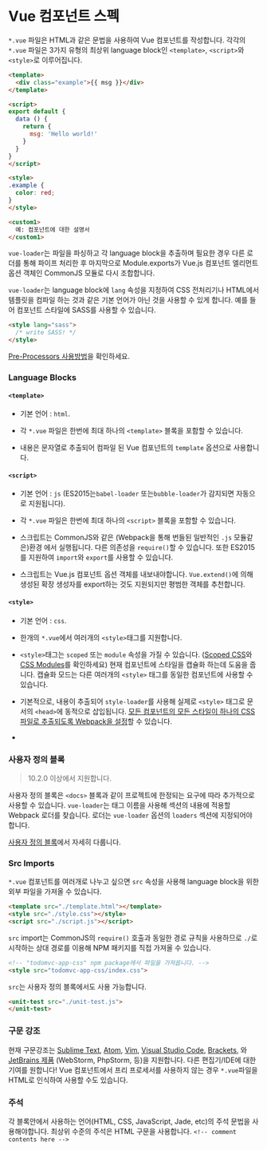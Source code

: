 # Vue 컴포넌트 스펙

`*.vue` 파일은 HTML과 같은 문법을 사용하여 Vue 컴포넌트를 작성합니다. 각각의 `*.vue` 파일은 3가지 유형의 최상위 language block인 `<template>`, `<script>`와 `<style>`로 이루어집니다.

``` html
<template>
  <div class="example">{{ msg }}</div>
</template>

<script>
export default {
  data () {
    return {
      msg: 'Hello world!'
    }
  }
}
</script>

<style>
.example {
  color: red;
}
</style>

<custom1>
  예: 컴포넌트에 대한 설명서
</custom1>
```

`vue-loader`는 파일을 파싱하고 각 language block을 추출하며 필요한 경우 다른 로더를 통해 파이프 처리한 후 마지막으로 Module.exports가 Vue.js 컴포넌트 엘리먼트 옵션 객체인 CommonJS 모듈로 다시 조합합니다.

`vue-loader`는 language block에 `lang` 속성을 지정하여 CSS 전처리기나 HTML에서 템플릿을 컴파일 하는 것과 같은 기본 언어가 아닌 것을 사용할 수 있게 합니다. 예를 들어 컴포넌트 스타일에 SASS를 사용할 수 있습니다.

``` html
<style lang="sass">
  /* write SASS! */
</style>
```

[Pre-Processors 사용방법](../configurations/pre-processors.md)을 확인하세요.

### Language Blocks

#### `<template>`

- 기본 언어 : `html`.

- 각 `*.vue` 파일은 한번에 최대 하나의 `<template>` 블록을 포함할 수 있습니다.
 
- 내용은 문자열로 추출되어 컴파일 된 Vue 컴포넌트의 `template` 옵션으로 사용합니다.

#### `<script>`

- 기본 언어 : `js` (ES2015는`babel-loader` 또는`bubble-loader`가 감지되면 자동으로 지원됩니다).

- 각 `*.vue` 파일은 한번에 최대 하나의 `<script>` 블록을 포함할 수 있습니다.

- 스크립트는 CommonJS와 같은 (Webpack을 통해 번들된 일반적인 `.js` 모듈같은)환경 에서  실행됩니다. 다른 의존성을 `require()`할 수 있습니다. 또한 ES2015를 지원하여 `import`와 `export`를 사용할 수 있습니다.

- 스크립트는 Vue.js 컴포넌트 옵션 객체를 내보내야합니다. `Vue.extend()`에 의해 생성된 확장 생성자를 export하는 것도 지원되지만 평범한 객체를 추천합니다.

#### `<style>`

- 기본 언어 : `css`.

- 한개의 `*.vue`에서 여러개의 `<style>`태그를 지원합니다.

- `<style>`태그는 `scoped` 또는 `module` 속성을 가질 수 있습니다. ([Scoped CSS](../features/scoped-css.md)와 [CSS Modules](../features/css-modules.md)를 확인하세요) 현재 컴포넌트에 스타일을 캡슐화 하는데 도움을 줍니다. 캡슐화 모드는 다른 여러개의 `<style>` 태그를 동일한 컴포넌트에 사용할 수 있습니다.

- 기본적으로, 내용이 추출되어 `style-loader`를 사용해 실제로 `<style>` 태그로 문서의 `<head>`에 동적으로 삽입됩니다. [모든 컴포넌트의 모든 스타일이 하나의 CSS 파일로 추출되도록  Webpack을 설정](../configurations/extract-css.md)할 수 있습니다.
- 
### 사용자 정의 블록

> 10.2.0 이상에서 지원합니다.

사용자 정의 블록은 `<docs>` 블록과 같이 프로젝트에 한정되는 요구에 따라 추가적으로 사용할 수 있습니다. `vue-loader`는 태그 이름을 사용해 섹션의 내용에 적용할 Webpack 로더를 찾습니다. 로더는 `vue-loader` 옵션의 `loaders` 섹션에 지정되어야 합니다.

[사용자 정의 블록](../configurations/custom-blocks.md)에서 자세히 다룹니다.

### Src Imports

`*.vue` 컴포넌트를 여러개로 나누고 싶으면 `src` 속성을 사용해 language block을 위한 외부 파일을 가져올 수 있습니다.

``` html
<template src="./template.html"></template>
<style src="./style.css"></style>
<script src="./script.js"></script>
```

`src` import는 CommonJS의 `require()` 호출과 동일한 경로 규칙을 사용하므로 `./`로 시작하는 상대 경로를 이용해 NPM 패키지를 직접 가져올 수 있습니다.

``` html
<!-- "todomvc-app-css" npm package에서 파일을 가져옵니다. -->
<style src="todomvc-app-css/index.css">
```

`src`는 사용자 정의 블록에서도 사용 가능합니다.

``` html
<unit-test src="./unit-test.js">
</unit-test>
```

### 구문 강조

현재 구문강조는 [Sublime Text](https://github.com/vuejs/vue-syntax-highlight), [Atom](https://atom.io/packages/language-vue), [Vim](https://github.com/posva/vim-vue), [Visual Studio Code](https://marketplace.visualstudio.com/items/liuji-jim.vue), [Brackets](https://github.com/pandao/brackets-vue), 와 [JetBrains 제품](https://plugins.jetbrains.com/plugin/8057) (WebStorm, PhpStorm, 등)을 지원합니다. 다른 편집기/IDE에 대한 기여를 원합니다! Vue 컴포넌트에서 프리 프로세서를 사용하지 않는 경우 `*.vue`파일을 HTML로 인식하여 사용할 수도 있습니다.


### 주석

각 블록안에서 사용하는 언어(HTML, CSS, JavaScript, Jade, etc)의 주석 문법을 사용해야합니다. 최상위 수준의 주석은 HTML 구문을 사용합니다. `<!-- comment contents here -->`
